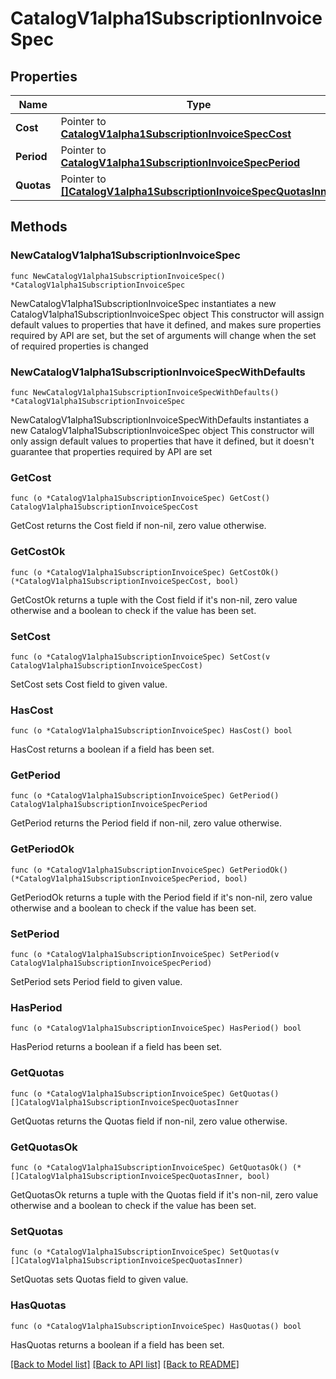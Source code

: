 # CatalogV1alpha1SubscriptionInvoiceSpec

## Properties

Name | Type | Description | Notes
------------ | ------------- | ------------- | -------------
**Cost** | Pointer to [**CatalogV1alpha1SubscriptionInvoiceSpecCost**](CatalogV1alpha1SubscriptionInvoiceSpecCost.md) |  | [optional] 
**Period** | Pointer to [**CatalogV1alpha1SubscriptionInvoiceSpecPeriod**](CatalogV1alpha1SubscriptionInvoiceSpecPeriod.md) |  | [optional] 
**Quotas** | Pointer to [**[]CatalogV1alpha1SubscriptionInvoiceSpecQuotasInner**](CatalogV1alpha1SubscriptionInvoiceSpecQuotasInner.md) |  | [optional] 

## Methods

### NewCatalogV1alpha1SubscriptionInvoiceSpec

`func NewCatalogV1alpha1SubscriptionInvoiceSpec() *CatalogV1alpha1SubscriptionInvoiceSpec`

NewCatalogV1alpha1SubscriptionInvoiceSpec instantiates a new CatalogV1alpha1SubscriptionInvoiceSpec object
This constructor will assign default values to properties that have it defined,
and makes sure properties required by API are set, but the set of arguments
will change when the set of required properties is changed

### NewCatalogV1alpha1SubscriptionInvoiceSpecWithDefaults

`func NewCatalogV1alpha1SubscriptionInvoiceSpecWithDefaults() *CatalogV1alpha1SubscriptionInvoiceSpec`

NewCatalogV1alpha1SubscriptionInvoiceSpecWithDefaults instantiates a new CatalogV1alpha1SubscriptionInvoiceSpec object
This constructor will only assign default values to properties that have it defined,
but it doesn't guarantee that properties required by API are set

### GetCost

`func (o *CatalogV1alpha1SubscriptionInvoiceSpec) GetCost() CatalogV1alpha1SubscriptionInvoiceSpecCost`

GetCost returns the Cost field if non-nil, zero value otherwise.

### GetCostOk

`func (o *CatalogV1alpha1SubscriptionInvoiceSpec) GetCostOk() (*CatalogV1alpha1SubscriptionInvoiceSpecCost, bool)`

GetCostOk returns a tuple with the Cost field if it's non-nil, zero value otherwise
and a boolean to check if the value has been set.

### SetCost

`func (o *CatalogV1alpha1SubscriptionInvoiceSpec) SetCost(v CatalogV1alpha1SubscriptionInvoiceSpecCost)`

SetCost sets Cost field to given value.

### HasCost

`func (o *CatalogV1alpha1SubscriptionInvoiceSpec) HasCost() bool`

HasCost returns a boolean if a field has been set.

### GetPeriod

`func (o *CatalogV1alpha1SubscriptionInvoiceSpec) GetPeriod() CatalogV1alpha1SubscriptionInvoiceSpecPeriod`

GetPeriod returns the Period field if non-nil, zero value otherwise.

### GetPeriodOk

`func (o *CatalogV1alpha1SubscriptionInvoiceSpec) GetPeriodOk() (*CatalogV1alpha1SubscriptionInvoiceSpecPeriod, bool)`

GetPeriodOk returns a tuple with the Period field if it's non-nil, zero value otherwise
and a boolean to check if the value has been set.

### SetPeriod

`func (o *CatalogV1alpha1SubscriptionInvoiceSpec) SetPeriod(v CatalogV1alpha1SubscriptionInvoiceSpecPeriod)`

SetPeriod sets Period field to given value.

### HasPeriod

`func (o *CatalogV1alpha1SubscriptionInvoiceSpec) HasPeriod() bool`

HasPeriod returns a boolean if a field has been set.

### GetQuotas

`func (o *CatalogV1alpha1SubscriptionInvoiceSpec) GetQuotas() []CatalogV1alpha1SubscriptionInvoiceSpecQuotasInner`

GetQuotas returns the Quotas field if non-nil, zero value otherwise.

### GetQuotasOk

`func (o *CatalogV1alpha1SubscriptionInvoiceSpec) GetQuotasOk() (*[]CatalogV1alpha1SubscriptionInvoiceSpecQuotasInner, bool)`

GetQuotasOk returns a tuple with the Quotas field if it's non-nil, zero value otherwise
and a boolean to check if the value has been set.

### SetQuotas

`func (o *CatalogV1alpha1SubscriptionInvoiceSpec) SetQuotas(v []CatalogV1alpha1SubscriptionInvoiceSpecQuotasInner)`

SetQuotas sets Quotas field to given value.

### HasQuotas

`func (o *CatalogV1alpha1SubscriptionInvoiceSpec) HasQuotas() bool`

HasQuotas returns a boolean if a field has been set.


[[Back to Model list]](../README.md#documentation-for-models) [[Back to API list]](../README.md#documentation-for-api-endpoints) [[Back to README]](../README.md)


